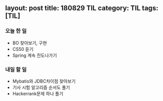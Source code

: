 layout: post
title: 180829 TIL 
category: TIL
tags: [TIL]
---

### 오늘 한 일
-  BO 찾아보기, 구현
-  CS50 듣기
-  Spring 계속 진도나가기

### 내일 할 일 
- Mybatis와 JDBC차이점 찾아보기
- 기사 시험 알고리즘 순서도 풀기 
- Hackerrank문제 하나 풀기 
